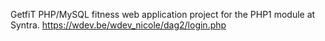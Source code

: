 GetfiT PHP/MySQL fitness web application project for the PHP1 module at Syntra.
https://wdev.be/wdev_nicole/dag2/login.php
